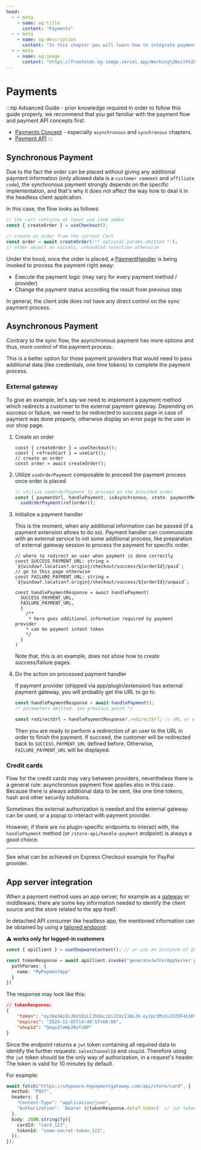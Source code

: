 ```yaml
---
head:
  - - meta
    - name: og:title
      content: "Payments"
  - - meta
    - name: og:description
      content: "In this chapter you will learn how to integrate payments."
  - - meta
    - name: og:image
      content: "https://frontends-og-image.vercel.app/Working%20with%20**Payments**.png"
---
```


<script setup>
import StackBlitzLiveExample from '../../components/StackBlitzLiveExample.vue'
</script>

# Payments

:::tip Advanced Guide - prior knowledge required
In order to follow this guide properly, we recommend that you get familiar with the payment flow and payment API concepts first.

- [Payments Concept](https://developer.shopware.com/docs/concepts/commerce/checkout-concept/payments) - especially `asynchronous` and `synchronous` chapters.
- [Payment API](https://shopware.stoplight.io/docs/store-api/8218801e50fe5-handling-the-payment)
  :::

## Synchronous Payment

Due to the fact the order can be placed without giving any additional payment information (only allowed data is a `customer comment` and `affiliate code`), the synchronous payment strongly depends on the specific implementation, and that's why it does not affect the way how to deal it in the headless client application.

In this case, the flow looks as follows:

```js
// the cart contains at least one item added
const { createOrder } = useCheckout();

// create an order from the current Cart
const order = await createOrder(/** optional params omitted */);
// order object on success, unhandled rejection otherwise
```

Under the hood, once the order is placed, a [PaymentHandler](https://developer.shopware.com/docs/guides/plugins/plugins/checkout/payment/add-payment-plugin#synchronous-example) is being invoked to process the payment right away:

- Execute the payment logic (may vary for every payment method / provider)
- Change the payment status according the result from previous step

In general, the client side does not have any direct control on the sync payment process.

## Asynchronous Payment

Contrary to the sync flow, the asynchronous payment has more options and thus, more control of the payment process.

This is a better option for those payment providers that would need to pass additional data (like credentials, one time tokens) to complete the payment process.

### External gateway

To give an example, let's say we need to implement a payment method which redirects a customer to the external payment gateway. Depending on success or failure, we need to be redirected to success page in case of payment was done properly, otherwise display an error page to the user in our shop page.

1. Create an order

   ```js{3}
   const { createOrder } = useCheckout();
   const { refreshCart } = useCart();
   // create an order
   const order = await createOrder();
   ```

2. Utilize `useOrderPayment` composable to proceed the payment process once order is placed

   ```js
   // utilize useOrderPayment to proceed on the provided order
   const { paymentUrl, handlePayment, isAsynchronous, state, paymentMethod } =
     useOrderPayment(ref(order));
   ```

3. Initialize a payment handler

   This is the moment, when any additional information can be passed (if a payment extension allows to do so). Payment handler can communicate with an external service to init some additional process, like preparation of external gateway session to process the payment for specific order.

   ```js{6-15}
   // where to redirect an user when payment is done correctly
   const SUCCESS_PAYMENT_URL: string = `${window?.location?.origin}/checkout/success/${orderId}/paid`;
   // go to this page otherwise
   const FAILURE_PAYMENT_URL: string = `${window?.location?.origin}/checkout/success/${orderId}/unpaid`;

   const handlePaymentResponse = await handlePayment(
     SUCCESS_PAYMENT_URL,
     FAILURE_PAYMENT_URL,
     {
       /**
        * here goes additional information required by payment provider
       * can be payment intent token
       */
     }
   )
   ```

   Note that, this is an example, does not show how to create success/failure pages.

4. Do the action on processed payment handler

   If payment provider (shipped via app/plugin/extension) has external payment gateway, you will probably get the URL to go to.

   ```js
   const handlePaymentResponse = await handlePayment();
   /* parameters omitted, see previous point */

   const redirectUrl = handlePaymentResponse?.redirectUrl; // URL or undefined
   ```

   Then you are ready to perform a redirection of an user to the URL in order to finish the payment.
   If succeed, the customer will be redirected back to `SUCCESS_PAYMENT_URL` defined before. Otherwise, `FAILURE_PAYMENT_URL` will be displayed.

### Credit cards

Flow for the credit cards may vary between providers, nevertheless there is a general rule: asynchronous payment flow applies also in this case. Because there is always additional data to be sent, like one time tokens, hash and other security solutions.

Sometimes the external authorization is needed and the external gateway can be used, or a popup to interact with payment provider.

However, if there are no plugin-specific endpoints to interact with, the `handlePayment` method (or `/store-api/handle-payment` endpoint) is always a good choice.

---

See what can be achieved on Express Checkout example for PayPal provider.

<PageRef page="../../../resources/integrations/payments/" title="Payment Integrations" sub="See also all our Payment Integrations." />


## App server integration

When a payment method uses an app server, for example as a [gateway](https://developer.shopware.com/docs/guides/plugins/apps/gateways/checkout/checkout-gateway.html) or middleware, there are some key  information needed to identify the client source and the store related to the app itself.

In detached API consumer like headless app, the mentioned information can be obtained by using a [tailored endpoint](https://developer.shopware.com/docs/guides/plugins/apps/clientside-to-app-backend.html):

⚠️ **works only for logged-in customers**

```ts
const { apiClient } = useShopwareContext(); // or use an instance of @shopware/api-client library

const tokenResponse = await apiClient.invoke("generateJwtForAppServer post /app-system/{name}/generate-token", {
  pathParams: {
    name: "MyPaymentApp"
  }
})
```

The response may look like this:
```json
// tokenResponse:
{
    "token": "eyJ0eXAiOiJKV1QiLCJhbGciOiJIUzI1NiJ9.eyJpc3MiOiJVZXF4S1RtSHBKVHZmZkRQIiwiaWF0IjoxNzMzNDA5NTM3LjQ1NzYxMSwibmJmIjoxNzMzNDA5NTM3LjQ1NzYxMywiZXhwIjoxNzMzNDEwMTM3LjQ1BzUzOSwic2FsZXNDaGFubmVsSWQiOiI4ODQzMmRlZjM5ZmM0NjI0YjMzMjEzYTU2YjhjOTQ0ZCJ9.M2GZ6hFFBgQAgoAQAVC--aIG2pl5wytEBBwpCN0UFCw",
    "expires": "2024-12-05T14:48:57+00:00",
    "shopId": "QeqxZlmHpJBvfvDP"
}
```

Since the endpoint returns a `jwt` token containing all required data to identify the further requests: `salesChannelId` and `shopId`. Therefore using the `jwt` token should be the only way of authorization, in a request's header. The token is valid for 10 minutes by default.

For example:
```ts
await fetch("https://shopware.mypaymentgateway.com/api/store/card", {
  method: "POST",
  headers: {
    "Content-Type": "application/json",
    "Authorization": `Bearer ${tokenResponse.data?.token}` // jwt token from the sample code above
  },
  body: JSON.stringify({
    cardId: "card_123",
    tokenId: "some-secret-token_123",
  }),
});
```

